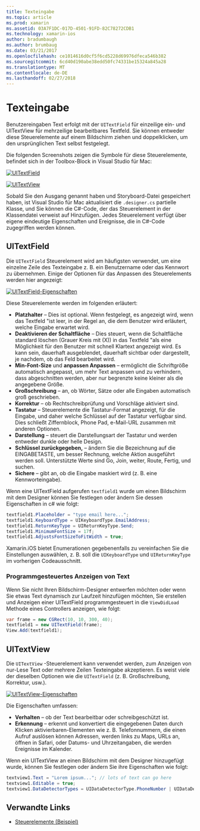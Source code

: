 ```yaml
---
title: Texteingabe
ms.topic: article
ms.prod: xamarin
ms.assetid: 03A7F1DC-017D-4501-91FD-82C78272CDB1
ms.technology: xamarin-ios
author: bradumbaugh
ms.author: brumbaug
ms.date: 03/21/2017
ms.openlocfilehash: ce1014616d0cf5f6cd5228d69976dfeca546b382
ms.sourcegitcommit: 6cd40d190abe38edd50fc74331be15324a845a28
ms.translationtype: MT
ms.contentlocale: de-DE
ms.lasthandoff: 02/27/2018
---
```

# <a name="text-input"></a>Texteingabe

Benutzereingaben Text erfolgt mit der `UITextField` für einzeilige ein- und UITextView für mehrzeilige bearbeitbares Textfeld. Sie können entweder diese Steuerelemente auf einem Bildschirm ziehen und doppelklicken, um den ursprünglichen Text selbst festgelegt.

Die folgenden Screenshots zeigen die Symbole für diese Steuerelemente, befindet sich in der Toolbox-Block in Visual Studio für Mac:

 [ ![](text-input-images/image11a.png "UITextField")](text-input-images/image11a.png)

 [ ![](text-input-images/image13a.png "UITextView")](text-input-images/image13a.png)

Sobald Sie den Ausgang genannt haben und Storyboard-Datei gespeichert haben, ist Visual Studio für Mac aktualisiert die `.designer.cs` partielle Klasse, und Sie können die C#-Code, der das Steuerelement in der Klassendatei verweist auf Hinzufügen. Jedes Steuerelement verfügt über eigene eindeutige Eigenschaften und Ereignisse, die in C#-Code zugegriffen werden können.

 <a name="UITextField" />


## <a name="uitextfield"></a>UITextField

Die `UITextField` Steuerelement wird am häufigsten verwendet, um eine einzelne Zeile des Texteingabe z. B. ein Benutzername oder das Kennwort zu übernehmen. Einige der Optionen für das Anpassen des Steuerelements werden hier angezeigt:

 [ ![](text-input-images/image15a.png "UITextField-Eigenschaften")](text-input-images/image15a.png)

Diese Steuerelemente werden im folgenden erläutert:

-  **Platzhalter** – Dies ist optional. Wenn festgelegt, es angezeigt wird, wenn das Textfeld "ist leer, in der Regel an, die dem Benutzer wird erläutert, welche Eingabe erwartet wird.
-  **Deaktivieren der Schaltfläche** – Dies steuert, wenn die Schaltfläche standard löschen (Grauer Kreis mit (X)) in das Textfeld "als eine Möglichkeit für den Benutzer mit schnell Klartext angezeigt wird. Es kann sein, dauerhaft ausgeblendet, dauerhaft sichtbar oder dargestellt, je nachdem, ob das Feld bearbeitet wird.
-  **Min-Font-Size** und **anpassen Anpassen** – ermöglicht die Schriftgröße automatisch angepasst, um mehr Text anpassen und zu verhindern, dass abgeschnitten werden, aber nur begrenzte keine kleiner als die angegebene Größe.
-  **Großschreibung** – an, ob Wörter, Sätze oder alle Eingaben automatisch groß geschrieben.
-  **Korrektur** – ob Rechtschreibprüfung und Vorschläge aktiviert sind.
-  **Tastatur** – Steuerelemente die Tastatur-Format angezeigt, für die Eingabe, und daher welche Schlüssel auf der Tastatur verfügbar sind. Dies schließt Ziffernblock, Phone Pad, e-Mail-URL zusammen mit anderen Optionen.
-  **Darstellung** – steuert die Darstellungsart der Tastatur und werden entweder dunkle oder helle Design.
-  **Schlüssel zurückgegeben,** – ändern Sie die Bezeichnung auf die EINGABETASTE, um besser Rechnung, welche Aktion ausgeführt werden soll. Unterstützte Werte sind Go, Join, weiter, Route, Fertig, und suchen.
-  **Sichere** – gibt an, ob die Eingabe maskiert wird (z. B. eine Kennworteingabe).


Wenn eine UITextField aufgerufen `textfield1` wurde um einen Bildschirm mit dem Designer können Sie festlegen oder ändern Sie dessen Eigenschaften in c# wie folgt:

```csharp
textfield1.Placeholder = "type email here...";
textfield1.KeyboardType = UIKeyboardType.EmailAddress;
textfield1.ReturnKeyType = UIReturnKeyType.Send;
textfield1.MinimumFontSize = 17f;
textfield1.AdjustsFontSizeToFitWidth = true;
```

Xamarin.iOS bietet Enumerationen gegebenenfalls zu vereinfachen Sie die Einstellungen auswählen, z. B. soll die `UIKeyboardType` und `UIReturnKeyType` im vorherigen Codeausschnitt.

### <a name="display-text-programmatically"></a>Programmgesteuertes Anzeigen von Text

Wenn Sie nicht Ihren Bildschirm-Designer entwerfen möchten oder wenn Sie etwas Text dynamisch zur Laufzeit hinzufügen möchten, Sie erstellen und Anzeigen einer UITextField programmgesteuert in die `ViewDidLoad` Methode eines Controllers anzeigen, wie folgt:

```csharp
var frame = new CGRect(10, 10, 300, 40);
textfield1 = new UITextField(frame);
View.Add(textfield1);
```

 <a name="UITextView" />


## <a name="uitextview"></a>UITextView

Die `UITextView` -Steuerelement kann verwendet werden, zum Anzeigen von nur-Lese Text oder mehrere Zeilen Texteingabe akzeptieren. Es weist viele der dieselben Optionen wie die `UITextField` (z. B. Großschreibung, Korrektur, usw.).

 [ ![](text-input-images/image16a.png "UITextView-Eigenschaften")](text-input-images/image16a.png)

Die Eigenschaften umfassen:

-  **Verhalten** – ob der Text bearbeitbar oder schreibgeschützt ist.
-  **Erkennung** – erkennt und konvertiert die eingegebenen Daten durch Klicken aktivierbaren-Elementen wie z. B. Telefonnummern, die einen Aufruf auslösen können Adressen, werden links zu Maps, URLs an, öffnen in Safari, oder Datums- und Uhrzeitangaben, die werden Ereignisse im Kalender.


Wenn ein UITextView an einen Bildschirm mit dem Designer hinzugefügt wurde, können Sie festlegen oder ändern Sie ihre Eigenschaften wie folgt:

```csharp
textview1.Text = "Lorem ipsum..."; // lots of text can go here
textview1.Editable = true;
textview1.DataDetectorTypes = UIDataDetectorType.PhoneNumber | UIDataDetectorType.Link;
```



## <a name="related-links"></a>Verwandte Links

- [Steuerelemente (Beispiel)](https://developer.xamarin.com/samples/Controls/)
